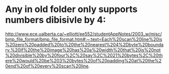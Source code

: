 # Any in old folder only supports numbers dibisivle by 4:
http://www.ece.ualberta.ca/~elliott/ee552/studentAppNotes/2003_w/misc/bmp_file_format/bmp_file_format.htm#:~:text=Each%20scan%20line%20is%20zero%20padded%20to%20the%20nearest%204%2Dbyte%20boundary.%20If%20the%20image%20has%20a%20width%20that%20is%20not%20divisible%20by%20four%2C%20say%2C%2021%20bytes%2C%20there%20would%20be%203%20bytes%20of%20padding%20at%20the%20end%20of%20every%20scan%20line.